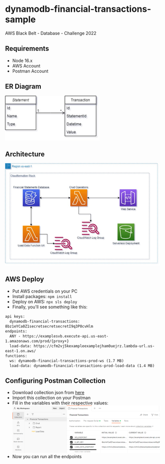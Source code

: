 # dynamodb-financial-transactions-sample

AWS Black Belt - Database - Challenge 2022

## Requirements

- Node 16.x
- AWS Account
- Postman Account

## ER Diagram

![alt text](/images/ER.jpg)

## Architecture

![alt text](/images/architecture.jpg)

## AWS Deploy

- Put AWS credentials on your PC
- Install packages: `npm install`
- Deploy on AWS: `npx sls deploy`
- Finally, you'll see something like this:

```
api keys:
  dynamodb-financial-transactions: 8bz1eYCa0Z1secretsecretsecretI9q3P0cvHlm
endpoints:
  ANY - https://examplesvb.execute-api.us-east-1.amazonaws.com/prod/{proxy+}
  load-data: https://cfm2vj5kexampleexamplejham0uejrz.lambda-url.us-east-1.on.aws/
functions:
  ws: dynamodb-financial-transactions-prod-ws (1.7 MB)
  load-data: dynamodb-financial-transactions-prod-load-data (1.4 MB)
```

## Configuring Postman Collection

- Download collection json from [here](https://raw.githubusercontent.com/kazluBR/dynamodb-financial-transactions-sample/master/collection/financial-transactions.postman_collection.json)
- Import this collection on your Postman
- Fill in the variables with their respective values:
  ![alt text](/images/variables-postman-collection.png)
- Now you can run all the endpoints
